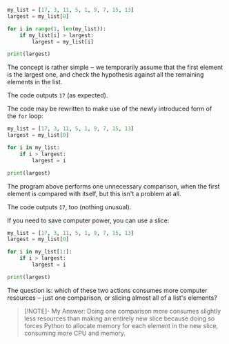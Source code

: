 ```python
my_list = [17, 3, 11, 5, 1, 9, 7, 15, 13]
largest = my_list[0]

for i in range(1, len(my_list)):
    if my_list[i] > largest:
        largest = my_list[i]

print(largest)
```

The concept is rather simple ‒ we temporarily assume that the first element is the largest one, and check the hypothesis against all the remaining elements in the list.

The code outputs `17` (as expected).

The code may be rewritten to make use of the newly introduced form of the `for` loop:

```python
my_list = [17, 3, 11, 5, 1, 9, 7, 15, 13]
largest = my_list[0]

for i in my_list:
    if i > largest:
        largest = i

print(largest)

```

The program above performs one unnecessary comparison, when the first element is compared with itself, but this isn't a problem at all.

The code outputs `17`, too (nothing unusual).

If you need to save computer power, you can use a slice:

```python
my_list = [17, 3, 11, 5, 1, 9, 7, 15, 13]
largest = my_list[0]

for i in my_list[1:]:
    if i > largest:
        largest = i

print(largest)
```

The question is: which of these two actions consumes more computer resources ‒ just one comparison, or slicing almost all of a list's elements?

> [!NOTE]- My Answer:
> Doing one comparison more consumes slightly less resources than making an entirely new slice because doing so forces Python to allocate memory for each element in the new slice, consuming more CPU and memory.